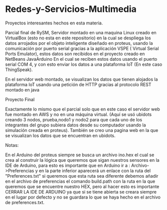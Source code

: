 # Redes-y-Servicios-Multimedia
Proyectos interesantes hechos en esta materia.

Parcial final de RySM, Servidor montado en una maquina Linux creado en VirtualBox (esto no esta en este repositorio) en la cual se despliega los datos arrojados por el objeto inteligente diseñado en proteus, usando la comunicación por puerto serial gracias a la aplicación VSPE ( Virtual Serial Ports Emulator), estos datos son recibidos en el proyecto creado en NetBeans JavaArduino En el cual se reciben estos datos usando el puerto serial COM 4, y con esto enviar los datos a una plataforma IoT (En este caso ThingSpeak).

En el servidor web montado, se visualizan los datos que tienen alojados la plataforma IoT usando una petición de HTTP gracias al protocolo REST montado en java

Proyecto Final

Exactamente lo mismo que el parcial solo que en este caso el servidor web fue montado en AWS y no en una máquina virtual. (Aquí se usó ubidots creando 3 nodos, prueba,nodo1 y nodo2 para que cada uno de los integrantes del grupo subiera datos desde su computador usando la simulación creada en proteus).
También se creo una pagina web en la que se visualizan los datos que se encuentran en ubidots.

Notas:


En el Arduino del proteus siempre se busca un archivo ino.hex el cual se crea al construir la lógica que queremos que sigan nuestros sensores en la IDE de Arduino, para esto es importante que en Arduino ir a : Archivo->Preferencias y en la parte inferior aparecerá un enlace con la ruta del "Preferences.txt" si queremos que esta ruta sea diferente debemos añadir en el archivo de preferencias el comando build.path con la ruta en la que queremos que se encuentre nuestro HEX, pero al hacer esto es importante CERRAR LA IDE DE ARDUINO ya que si se tiene abierta se creara siempre en el lugar por defecto y no se guardara lo que se haya hecho en el archivo de preferences.txt.


